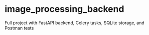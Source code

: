 # image_processing_backend
Full project with FastAPI backend, Celery tasks, SQLite storage, and Postman tests
